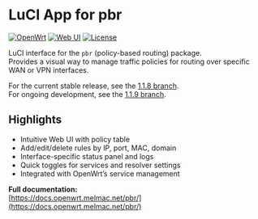 # LuCI App for pbr

[![OpenWrt](https://img.shields.io/badge/OpenWrt-Compatible-blueviolet)](https://openwrt.org)
[![Web UI](https://img.shields.io/badge/Web_UI-Available-blue)](https://docs.openwrt.melmac.net/pbr/)
[![License](https://img.shields.io/badge/License-GPL--3.0-lightgrey)](https://github.com/stangri/luci-app-pbr/blob/master/LICENSE)

LuCI interface for the `pbr` (policy-based routing) package.  
Provides a visual way to manage traffic policies for routing over specific WAN or VPN interfaces.

For the current stable release, see the [1.1.8 branch](https://github.com/stangri/luci-app-pbr/blob/1.1.8/README.md).  
For ongoing development, see the [1.1.9 branch](https://github.com/stangri/luci-app-pbr/blob/1.1.9/README.md).

## Highlights

- Intuitive Web UI with policy table
- Add/edit/delete rules by IP, port, MAC, domain
- Interface-specific status panel and logs
- Quick toggles for services and resolver settings
- Integrated with OpenWrt’s service management

**Full documentation:**  
[https://docs.openwrt.melmac.net/pbr/](https://docs.openwrt.melmac.net/pbr/)
